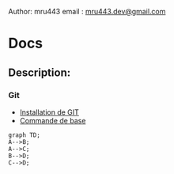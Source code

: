 Author: mru443
email : mru443.dev@gmail.com

# Docs
## Description:





### Git
* [Installation de GIT](./git/git_installation.md)
* [Commande de base](./git/git_base.md)


```mermaid
graph TD;
A-->B;
A-->C;
B-->D;
C-->D;
```
